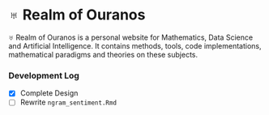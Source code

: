 # ♅ Realm of Ouranos

♅ Realm of Ouranos is a personal website for Mathematics, Data Science and Artificial Intelligence. It contains methods, tools, code implementations, mathematical paradigms and theories on these subjects.

### Development Log
- [x] Complete Design  
- [ ] Rewrite `ngram_sentiment.Rmd`
